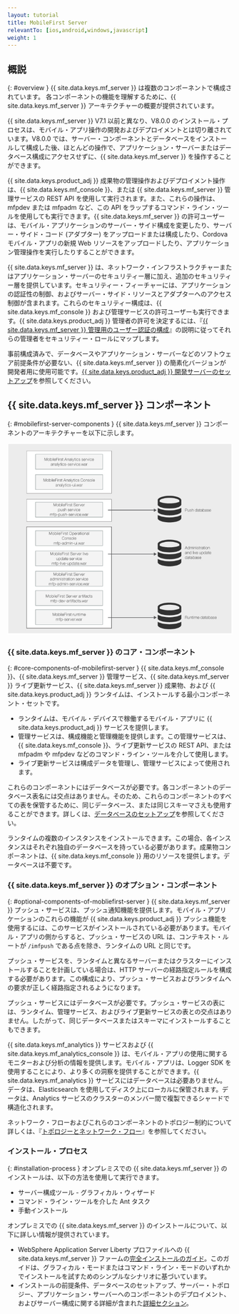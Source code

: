 ```yaml
---
layout: tutorial
title: MobileFirst Server
relevantTo: [ios,android,windows,javascript]
weight: 1
---
```

<!-- NLS_CHARSET=UTF-8 -->
## 概説
{: #overview }
{{ site.data.keys.mf_server }} は複数のコンポーネントで構成されています。 各コンポーネントの機能を理解するために、{{ site.data.keys.mf_server }} アーキテクチャーの概要が提供されています。

{{ site.data.keys.mf_server }} V7.1 以前と異なり、V8.0.0 のインストール・プロセスは、モバイル・アプリ操作の開発およびデプロイメントとは切り離されています。V8.0.0 では、サーバー・コンポーネントとデータベースをインストールして構成した後、ほとんどの操作で、アプリケーション・サーバーまたはデータベース構成にアクセスせずに、{{ site.data.keys.mf_server }} を操作することができます。

{{ site.data.keys.product_adj }} 成果物の管理操作およびデプロイメント操作は、{{ site.data.keys.mf_console }}、または {{ site.data.keys.mf_server }} 管理サービスの REST API を使用して実行されます。また、これらの操作は、mfpdev または mfpadm など、この API をラップするコマンド・ライン・ツールを使用しても実行できます。{{ site.data.keys.mf_server }} の許可ユーザーは、モバイル・アプリケーションのサーバー・サイド構成を変更したり、サーバー・サイド・コード (アダプター) をアップロードまたは構成したり、Cordova モバイル・アプリの新規 Web リソースをアップロードしたり、アプリケーション管理操作を実行したりすることができます。

{{ site.data.keys.mf_server }} は、ネットワーク・インフラストラクチャーまたはアプリケーション・サーバーのセキュリティー層に加え、追加のセキュリティー層を提供しています。セキュリティー・フィーチャーには、アプリケーションの認証性の制御、およびサーバー・サイド・リソースとアダプターへのアクセス制御が含まれます。これらのセキュリティー構成は、{{ site.data.keys.mf_console }} および管理サービスの許可ユーザーも実行できます。{{ site.data.keys.product_adj }} 管理者の許可を決定するには、『[{{ site.data.keys.mf_server }} 管理用のユーザー認証の構成](../../../installation-configuration/production/server-configuration)』の説明に従ってそれらの管理者をセキュリティー・ロールにマップします。

事前構成済みで、データベースやアプリケーション・サーバーなどのソフトウェア前提条件が必要ない、{{ site.data.keys.mf_server }} の簡素化バージョンが開発者用に使用可能です。[{{ site.data.keys.product_adj }} 開発サーバーのセットアップ](../../../installation-configuration/development)を参照してください。

## {{ site.data.keys.mf_server }} コンポーネント
{: #mobilefirst-server-components }
{{ site.data.keys.mf_server }} コンポーネントのアーキテクチャーを以下に示します。

![{{ site.data.keys.mf_server }} を構成するコンポーネント](server_components.jpg)

### {{ site.data.keys.mf_server }} のコア・コンポーネント
{: #core-components-of-mobilefirst-server }
{{ site.data.keys.mf_console }}、{{ site.data.keys.mf_server }} 管理サービス、{{ site.data.keys.mf_server }} ライブ更新サービス、{{ site.data.keys.mf_server }} 成果物、および {{ site.data.keys.product_adj }} ランタイムは、インストールする最小コンポーネント・セットです。 

* ランタイムは、モバイル・デバイスで稼働するモバイル・アプリに {{ site.data.keys.product_adj }} サービスを提供します。
* 管理サービスは、構成機能と管理機能を提供します。この管理サービスは、{{ site.data.keys.mf_console }}、ライブ更新サービスの REST API、または mfpadm や mfpdev などのコマンド・ライン・ツールを介して使用します。 
* ライブ更新サービスは構成データを管理し、管理サービスによって使用されます。

これらのコンポーネントにはデータベースが必要です。各コンポーネントのデータベース表名には交点はありません。そのため、これらのコンポーネントのすべての表を保管するために、同じデータベース、または同じスキーマさえも使用することができます。詳しくは、[データベースのセットアップ](../../../installation-configuration/production/server-configuration)を参照してください。

ランタイムの複数のインスタンスをインストールできます。この場合、各インスタンスはそれぞれ独自のデータベースを持っている必要があります。成果物コンポーネントは、{{ site.data.keys.mf_console }} 用のリソースを提供します。データベースは不要です。

### {{ site.data.keys.mf_server }} のオプション・コンポーネント
{: #optional-components-of-mobliefirst-server }
{{ site.data.keys.mf_server }} プッシュ・サービスは、プッシュ通知機能を提供します。モバイル・アプリケーションのこれらの機能が {{ site.data.keys.product_adj }} プッシュ機能を使用するには、このサービスがインストールされている必要があります。モバイル・アプリの側からすると、プッシュ・サービスの URL は、コンテキスト・ルートが `/imfpush` である点を除き、ランタイムの URL と同じです。

プッシュ・サービスを、ランタイムと異なるサーバーまたはクラスターにインストールすることを計画している場合は、HTTP サーバーの経路指定ルールを構成する必要があります。この構成により、プッシュ・サービスおよびランタイムへの要求が正しく経路指定されるようになります。 

プッシュ・サービスにはデータベースが必要です。プッシュ・サービスの表には、ランタイム、管理サービス、およびライブ更新サービスの表との交点はありません。したがって、同じデータベースまたはスキーマにインストールすることもできます。

{{ site.data.keys.mf_analytics }} サービスおよび {{ site.data.keys.mf_analytics_console }} は、モバイル・アプリの使用に関するモニターおよび分析の情報を提供します。モバイル・アプリは、Logger SDK を使用することにより、より多くの洞察を提供することができます。{{ site.data.keys.mf_analytics }} サービスにはデータベースは必要ありません。データは、Elasticsearch を使用してディスク上にローカルに保管されます。データは、Analytics サービスのクラスターのメンバー間で複製できるシャードで構造化されます。

ネットワーク・フローおよびこれらのコンポーネントのトポロジー制約について詳しくは、『[トポロジーとネットワーク・フロー](../../../installation-configuration/production/server-configuration)』を参照してください。

### インストール・プロセス
{: #installation-process }
オンプレミスでの {{ site.data.keys.mf_server }} のインストールは、以下の方法を使用して実行できます。

* サーバー構成ツール - グラフィカル・ウィザード
* コマンド・ライン・ツールを介した Ant タスク
* 手動インストール

オンプレミスでの {{ site.data.keys.mf_server }} のインストールについて、以下に詳しい情報が提供されています。

* WebSphere Application Server Liberty プロファイルへの {{ site.data.keys.mf_server }} ファームの[完全インストールのガイド](../../../installation-configuration/production/)。このガイドは、グラフィカル・モードまたはコマンド・ライン・モードのいずれかでインストールを試すためのシンプルなシナリオに基づいています。
* インストールの前提条件、データベースのセットアップ、サーバー・トポロジー、アプリケーション・サーバーへのコンポーネントのデプロイメント、およびサーバー構成に関する詳細が含まれた[詳細セクション](../../../installation-configuration/production/)。

